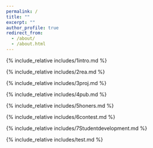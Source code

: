 ```yaml
---
permalink: /
title: ""
excerpt: ""
author_profile: true
redirect_from: 
  - /about/
  - /about.html
---
```


<span class='anchor' id='about-me'></span>
{% include_relative includes/1intro.md %}

{% include_relative includes/2rea.md %}

{% include_relative includes/3proj.md %}

{% include_relative includes/4pub.md %}

{% include_relative includes/5honers.md %}

{% include_relative includes/6contest.md %}

{% include_relative includes/7Studentdevelopment.md %}

{% include_relative includes/test.md %}